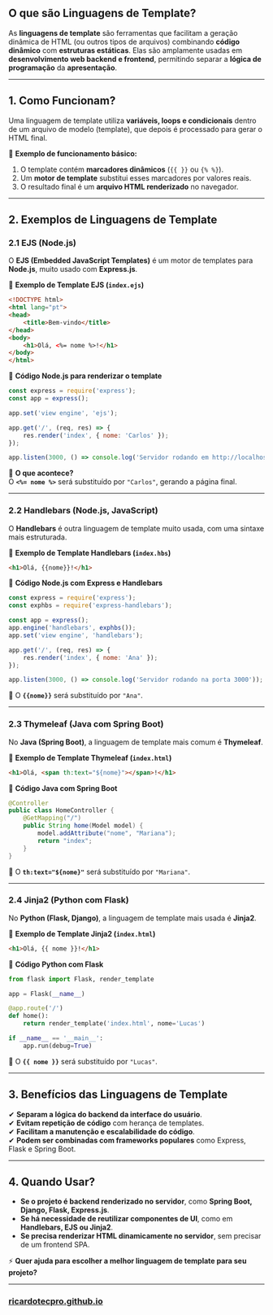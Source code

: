 ## **O que são Linguagens de Template?**

As **linguagens de template** são ferramentas que facilitam a geração dinâmica de HTML (ou outros tipos de arquivos) combinando **código dinâmico** com **estruturas estáticas**. Elas são amplamente usadas em **desenvolvimento web backend e frontend**, permitindo separar a **lógica de programação** da **apresentação**.

---

## **1. Como Funcionam?**

Uma linguagem de template utiliza **variáveis, loops e condicionais** dentro de um arquivo de modelo (template), que depois é processado para gerar o HTML final.

📌 **Exemplo de funcionamento básico:**

1. O template contém **marcadores dinâmicos** (`{{ }}` ou `{% %}`).
2. Um **motor de template** substitui esses marcadores por valores reais.
3. O resultado final é um **arquivo HTML renderizado** no navegador.

---

## **2. Exemplos de Linguagens de Template**

### **2.1 EJS (Node.js)**

O **EJS (Embedded JavaScript Templates)** é um motor de templates para **Node.js**, muito usado com **Express.js**.

📌 **Exemplo de Template EJS (`index.ejs`)**

```html
<!DOCTYPE html>
<html lang="pt">
<head>
    <title>Bem-vindo</title>
</head>
<body>
    <h1>Olá, <%= nome %>!</h1>
</body>
</html>
```

📌 **Código Node.js para renderizar o template**

```javascript
const express = require('express');
const app = express();

app.set('view engine', 'ejs');

app.get('/', (req, res) => {
    res.render('index', { nome: 'Carlos' });
});

app.listen(3000, () => console.log('Servidor rodando em http://localhost:3000'));
```

🔹 **O que acontece?**  
O **`<%= nome %>`** será substituído por `"Carlos"`, gerando a página final.

---

### **2.2 Handlebars (Node.js, JavaScript)**

O **Handlebars** é outra linguagem de template muito usada, com uma sintaxe mais estruturada.

📌 **Exemplo de Template Handlebars (`index.hbs`)**

```html
<h1>Olá, {{nome}}!</h1>
```

📌 **Código Node.js com Express e Handlebars**

```javascript
const express = require('express');
const exphbs = require('express-handlebars');

const app = express();
app.engine('handlebars', exphbs());
app.set('view engine', 'handlebars');

app.get('/', (req, res) => {
    res.render('index', { nome: 'Ana' });
});

app.listen(3000, () => console.log('Servidor rodando na porta 3000'));
```

🔹 O **`{{nome}}`** será substituído por `"Ana"`.

---

### **2.3 Thymeleaf (Java com Spring Boot)**

No **Java (Spring Boot)**, a linguagem de template mais comum é **Thymeleaf**.

📌 **Exemplo de Template Thymeleaf (`index.html`)**

```html
<h1>Olá, <span th:text="${nome}"></span>!</h1>
```

📌 **Código Java com Spring Boot**

```java
@Controller
public class HomeController {
    @GetMapping("/")
    public String home(Model model) {
        model.addAttribute("nome", "Mariana");
        return "index";
    }
}
```

🔹 O **`th:text="${nome}"`** será substituído por `"Mariana"`.

---

### **2.4 Jinja2 (Python com Flask)**

No **Python (Flask, Django)**, a linguagem de template mais usada é **Jinja2**.

📌 **Exemplo de Template Jinja2 (`index.html`)**

```html
<h1>Olá, {{ nome }}!</h1>
```

📌 **Código Python com Flask**

```python
from flask import Flask, render_template

app = Flask(__name__)

@app.route('/')
def home():
    return render_template('index.html', nome='Lucas')

if __name__ == '__main__':
    app.run(debug=True)
```

🔹 O **`{{ nome }}`** será substituído por `"Lucas"`.

---

## **3. Benefícios das Linguagens de Template**

✔ **Separam a lógica do backend da interface do usuário**.  
✔ **Evitam repetição de código** com herança de templates.  
✔ **Facilitam a manutenção e escalabilidade do código**.  
✔ **Podem ser combinadas com frameworks populares** como Express, Flask e Spring Boot.

---

## **4. Quando Usar?**

- **Se o projeto é backend renderizado no servidor**, como **Spring Boot, Django, Flask, Express.js**.
- **Se há necessidade de reutilizar componentes de UI**, como em **Handlebars, EJS ou Jinja2**.
- **Se precisa renderizar HTML dinamicamente no servidor**, sem precisar de um frontend SPA.

⚡ **Quer ajuda para escolher a melhor linguagem de template para seu projeto?**

---

### [ricardotecpro.github.io](https://ricardotecpro.github.io/)
